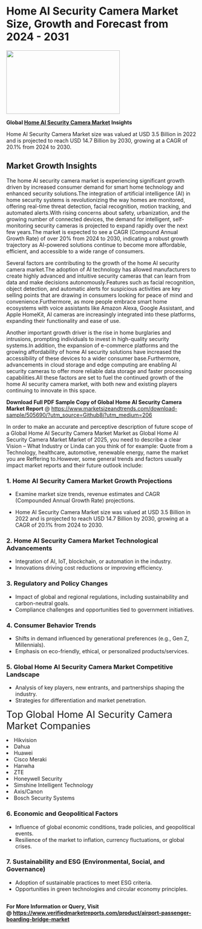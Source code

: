 <H1>Home AI Security Camera Market Size, Growth and Forecast from 2024 - 2031</H1><img class="aligncenter size-medium wp-image-584254" src="https://thirdeyenews.in/wp-content/uploads/2024/09/Global-Market-Research-300x168.jpeg" alt="" width="300" height="168" /><p><strong>Global&nbsp;<a href="https://www.marketsizeandtrends.com/download-sample/505690/?utm_source=Github8j?utm_medium=206">Home AI Security Camera Market</a> Insights</strong></p><p>Home AI Security Camera Market size was valued at USD 3.5 Billion in 2022 and is projected to reach USD 14.7 Billion by 2030, growing at a CAGR of 20.1% from 2024 to 2030.</p><p><h2>Market Growth Insights</h2> <p>The home AI security camera market is experiencing significant growth driven by increased consumer demand for smart home technology and enhanced security solutions.The integration of artificial intelligence (AI) in home security systems is revolutionizing the way homes are monitored, offering real-time threat detection, facial recognition, motion tracking, and automated alerts.With rising concerns about safety, urbanization, and the growing number of connected devices, the demand for intelligent, self-monitoring security cameras is projected to expand rapidly over the next few years.The market is expected to see a CAGR (Compound Annual Growth Rate) of over 20% from 2024 to 2030, indicating a robust growth trajectory as AI-powered solutions continue to become more affordable, efficient, and accessible to a wide range of consumers.</p> <p>Several factors are contributing to the growth of the home AI security camera market.The adoption of AI technology has allowed manufacturers to create highly advanced and intuitive security cameras that can learn from data and make decisions autonomously.Features such as facial recognition, object detection, and automatic alerts for suspicious activities are key selling points that are drawing in consumers looking for peace of mind and convenience.Furthermore, as more people embrace smart home ecosystems with voice assistants like Amazon Alexa, Google Assistant, and Apple HomeKit, AI cameras are increasingly integrated into these platforms, expanding their functionality and ease of use.</p> <p>Another important growth driver is the rise in home burglaries and intrusions, prompting individuals to invest in high-quality security systems.In addition, the expansion of e-commerce platforms and the growing affordability of home AI security solutions have increased the accessibility of these devices to a wider consumer base.Furthermore, advancements in cloud storage and edge computing are enabling AI security cameras to offer more reliable data storage and faster processing capabilities.All these factors are set to fuel the continued growth of the home AI security camera market, with both new and existing players continuing to innovate in this space.</p> <p><span class=""><strong>Download Full PDF Sample Copy of Global Home AI Security Camera Market Report</strong> @ <a href="https://www.marketsizeandtrends.com/download-sample/505690/?utm_source=Github8j?utm_medium=206" target="_blank">https://www.marketsizeandtrends.com/download-sample/505690/?utm_source=Github8j?utm_medium=206</a></span></p><p>In order to make an accurate and perceptive description of future scope of a Global&nbsp;Home AI Security Camera Market Market as Global&nbsp;Home AI Security Camera Market Market of 2025, you need to describe a clear Vision &ndash; What Industry or Linda can you think of for example: Quote from a Technology, healthcare, automotive, renewable energy, name the market you are Reffering to.However, some general trends and factors usually impact market reports and their future outlook include:</p><h3>1.&nbsp;<strong>Home AI Security Camera Market Growth Projections</strong></h3><ul><li>Examine market size trends, revenue estimates and CAGR (Compounded Annual Growth Rate) projections.</li><li><p>Home AI Security Camera Market size was valued at USD 3.5 Billion in 2022 and is projected to reach USD 14.7 Billion by 2030, growing at a CAGR of 20.1% from 2024 to 2030.</p></li></ul><h3>2.&nbsp;<strong>Home AI Security Camera Market Technological Advancements</strong></h3><ul><li>Integration of AI, IoT, blockchain, or automation in the industry.</li><li>Innovations driving cost reductions or improving efficiency.</li></ul><h3>3.&nbsp;<strong>Regulatory and Policy Changes</strong></h3><ul><li>Impact of global and regional regulations, including sustainability and carbon-neutral goals.</li><li>Compliance challenges and opportunities tied to government initiatives.</li></ul><h3>4.&nbsp;<strong>Consumer Behavior Trends</strong></h3><ul><li>Shifts in demand influenced by generational preferences (e.g., Gen Z, Millennials).</li><li>Emphasis on eco-friendly, ethical, or personalized products/services.</li></ul><h3>5.&nbsp;<strong>Global Home AI Security Camera Market Competitive Landscape</strong></h3><ul><li>Analysis of key players, new entrants, and partnerships shaping the industry.</li><li>Strategies for differentiation and market penetration.</li></ul><p data-pm-slice="1 1 []"><span style="color: inherit; font-family: inherit; font-size: 25px;">Top Global Home AI Security Camera Market Companies</span></p><div class="" data-test-id=""><p><li>Hikvision</li><li> Dahua</li><li> Huawei</li><li> Cisco Meraki</li><li> Hanwha</li><li> ZTE</li><li> Honeywell Security</li><li> Simshine Intelligent Technology</li><li> Axis/Canon</li><li> Bosch Security Systems</li></p></div><h3>6.&nbsp;<strong>Economic and Geopolitical Factors</strong></h3><ul><li>Influence of global economic conditions, trade policies, and geopolitical events.</li><li>Resilience of the market to inflation, currency fluctuations, or global crises.</li></ul><h3>7.&nbsp;<strong>Sustainability and ESG (Environmental, Social, and Governance)</strong></h3><ul><li>Adoption of sustainable practices to meet ESG criteria.</li><li>Opportunities in green technologies and circular economy principles.</li></ul><h2><strong style="font-size: 14px;">For More Information or Query, Visit @&nbsp;</strong><a style="background-color: #ffffff; font-size: 14px;" href="https://www.marketsizeandtrends.com/report/home-ai-security-camera-market/" target="_blank">https://www.verifiedmarketreports.com/product/airport-passenger-boarding-bridge-market</a></h2>